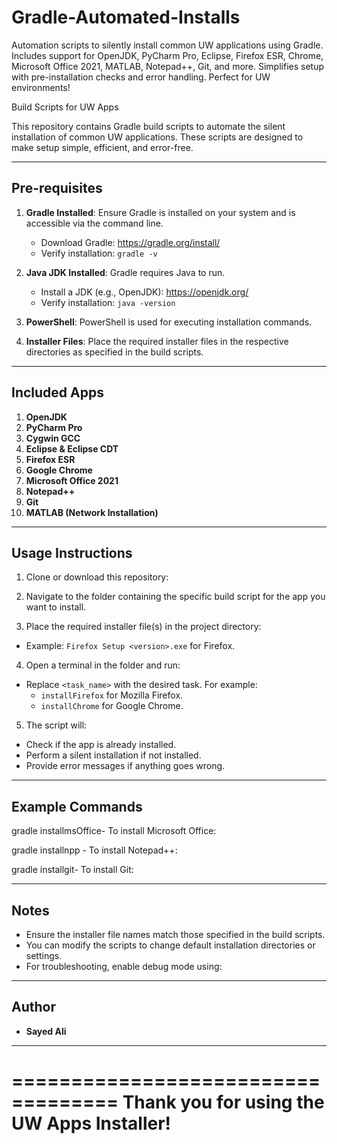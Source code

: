 # Gradle-Automated-Installs
Automation scripts to silently install common UW applications using Gradle. Includes support for OpenJDK, PyCharm Pro, Eclipse, Firefox ESR, Chrome, Microsoft Office 2021, MATLAB, Notepad++, Git, and more. Simplifies setup with pre-installation checks and error handling. Perfect for UW environments!


Build Scripts for UW Apps



This repository contains Gradle build scripts to automate the silent installation of common UW applications. These scripts are designed to make setup simple, efficient, and error-free.

-----------------
Pre-requisites
-----------------
1. **Gradle Installed**: Ensure Gradle is installed on your system and is accessible via the command line.
   - Download Gradle: https://gradle.org/install/
   - Verify installation: `gradle -v`

2. **Java JDK Installed**: Gradle requires Java to run.
   - Install a JDK (e.g., OpenJDK): https://openjdk.org/
   - Verify installation: `java -version`

3. **PowerShell**: PowerShell is used for executing installation commands.

4. **Installer Files**: Place the required installer files in the respective directories as specified in the build scripts.

-----------------
Included Apps
-----------------
1. **OpenJDK**
2. **PyCharm Pro**
3. **Cygwin GCC**
4. **Eclipse & Eclipse CDT**
5. **Firefox ESR**
6. **Google Chrome**
7. **Microsoft Office 2021**
8. **Notepad++**
9. **Git**
10. **MATLAB (Network Installation)**

-----------------
Usage Instructions
-----------------
1. Clone or download this repository:

2. Navigate to the folder containing the specific build script for the app you want to install.

3. Place the required installer file(s) in the project directory:
- Example: `Firefox Setup <version>.exe` for Firefox.

4. Open a terminal in the folder and run:
- Replace `<task_name>` with the desired task. For example:
  - `installFirefox` for Mozilla Firefox.
  - `installChrome` for Google Chrome.

5. The script will:
- Check if the app is already installed.
- Perform a silent installation if not installed.
- Provide error messages if anything goes wrong.

-----------------
Example Commands
-----------------
gradle installmsOffice- To install Microsoft Office:

gradle installnpp - To install Notepad++:

gradle installgit- To install Git:


-----------------
Notes
-----------------
- Ensure the installer file names match those specified in the build scripts.
- You can modify the scripts to change default installation directories or settings.
- For troubleshooting, enable debug mode using:


-----------------
Author
-----------------
- **Sayed Ali**
-----------------

===================================
Thank you for using the UW Apps Installer!
===================================


